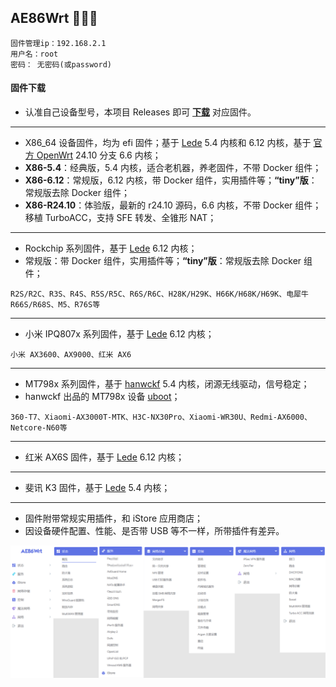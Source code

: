 ## AE86Wrt 🎉🎉🎉

```
固件管理ip：192.168.2.1  
用户名：root
密码： 无密码(或password)
```

#### 固件下载

* 认准自己设备型号，本项目 Releases 即可 **[下载](https://github.com/xiangfeidexiaohuo/AE86Wrt/releases)** 对应固件。

***

* X86_64 设备固件，均为 efi 固件；基于 [Lede](https://github.com/coolsnowwolf/lede) 5.4 内核和 6.12 内核，基于 [官方 OpenWrt](https://github.com/openwrt/openwrt) 24.10 分支 6.6 内核；
* **X86-5.4**：经典版，5.4 内核，适合老机器，养老固件，不带 Docker 组件；
* **X86-6.12**：常规版，6.12 内核，带 Docker 组件，实用插件等；**“tiny”版**：常规版去除 Docker 组件；
* **X86-R24.10**：体验版，最新的 r24.10 源码，6.6 内核，不带 Docker 组件；移植 TurboACC，支持 SFE 转发、全锥形 NAT；

***

* Rockchip 系列固件，基于 [Lede](https://github.com/coolsnowwolf/lede) 6.12 内核；
* 常规版：带 Docker 组件，实用插件等；**“tiny”版**：常规版去除 Docker 组件；
```
R2S/R2C、R3S、R4S、R5S/R5C、R6S/R6C、H28K/H29K、H66K/H68K/H69K、电犀牛R66S/R68S、M5、R76S等
```

***

* 小米 IPQ807x 系列固件，基于 [Lede](https://github.com/coolsnowwolf/lede) 6.12 内核；
```
小米 AX3600、AX9000、红米 AX6
```

***

* MT798x 系列固件，基于 [hanwckf](https://github.com/hanwckf/immortalwrt-mt798x) 5.4 内核，闭源无线驱动，信号稳定；
* hanwckf 出品的 MT798x 设备 [uboot](https://github.com/hanwckf/bl-mt798x/releases)；
```
360-T7、Xiaomi-AX3000T-MTK、H3C-NX30Pro、Xiaomi-WR30U、Redmi-AX6000、Netcore-N60等
```

***

* 红米 AX6S 固件，基于 [Lede](https://github.com/coolsnowwolf/lede) 6.12 内核；

***

* 斐讯 K3 固件，基于 [Lede](https://github.com/coolsnowwolf/lede) 5.4 内核；

***

* 固件附带常规实用插件，和 iStore 应用商店；
* 因设备硬件配置、性能、是否带 USB 等不一样，所带插件有差异。

![png](./preview.png)


